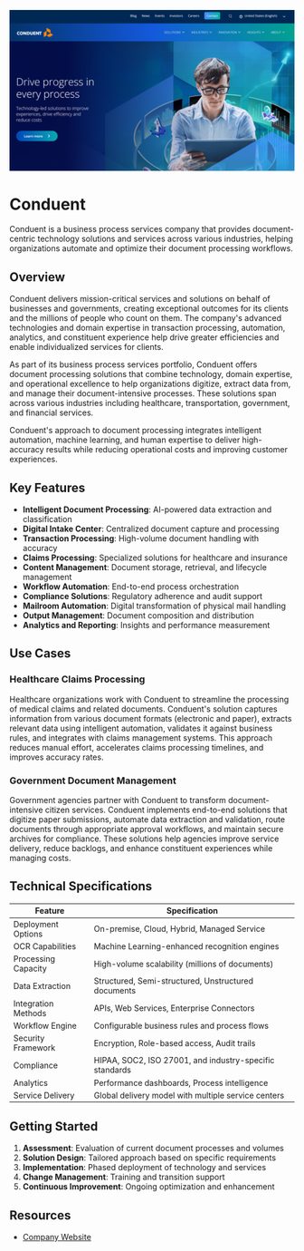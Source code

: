 ![Conduent](assets\conduent.png)

# Conduent

Conduent is a business process services company that provides document-centric technology solutions and services across various industries, helping organizations automate and optimize their document processing workflows.

## Overview

Conduent delivers mission-critical services and solutions on behalf of businesses and governments, creating exceptional outcomes for its clients and the millions of people who count on them. The company's advanced technologies and domain expertise in transaction processing, automation, analytics, and constituent experience help drive greater efficiencies and enable individualized services for clients.

As part of its business process services portfolio, Conduent offers document processing solutions that combine technology, domain expertise, and operational excellence to help organizations digitize, extract data from, and manage their document-intensive processes. These solutions span across various industries including healthcare, transportation, government, and financial services.

Conduent's approach to document processing integrates intelligent automation, machine learning, and human expertise to deliver high-accuracy results while reducing operational costs and improving customer experiences.

## Key Features

- **Intelligent Document Processing**: AI-powered data extraction and classification
- **Digital Intake Center**: Centralized document capture and processing
- **Transaction Processing**: High-volume document handling with accuracy
- **Claims Processing**: Specialized solutions for healthcare and insurance
- **Content Management**: Document storage, retrieval, and lifecycle management
- **Workflow Automation**: End-to-end process orchestration
- **Compliance Solutions**: Regulatory adherence and audit support
- **Mailroom Automation**: Digital transformation of physical mail handling
- **Output Management**: Document composition and distribution
- **Analytics and Reporting**: Insights and performance measurement

## Use Cases

### Healthcare Claims Processing

Healthcare organizations work with Conduent to streamline the processing of medical claims and related documents. Conduent's solution captures information from various document formats (electronic and paper), extracts relevant data using intelligent automation, validates it against business rules, and integrates with claims management systems. This approach reduces manual effort, accelerates claims processing timelines, and improves accuracy rates.

### Government Document Management

Government agencies partner with Conduent to transform document-intensive citizen services. Conduent implements end-to-end solutions that digitize paper submissions, automate data extraction and validation, route documents through appropriate approval workflows, and maintain secure archives for compliance. These solutions help agencies improve service delivery, reduce backlogs, and enhance constituent experiences while managing costs.

## Technical Specifications

| Feature | Specification |
|---------|---------------|
| Deployment Options | On-premise, Cloud, Hybrid, Managed Service |
| OCR Capabilities | Machine Learning-enhanced recognition engines |
| Processing Capacity | High-volume scalability (millions of documents) |
| Data Extraction | Structured, Semi-structured, Unstructured documents |
| Integration Methods | APIs, Web Services, Enterprise Connectors |
| Workflow Engine | Configurable business rules and process flows |
| Security Framework | Encryption, Role-based access, Audit trails |
| Compliance | HIPAA, SOC2, ISO 27001, and industry-specific standards |
| Analytics | Performance dashboards, Process intelligence |
| Service Delivery | Global delivery model with multiple service centers |

## Getting Started

1. **Assessment**: Evaluation of current document processes and volumes
2. **Solution Design**: Tailored approach based on specific requirements
3. **Implementation**: Phased deployment of technology and services
4. **Change Management**: Training and transition support
5. **Continuous Improvement**: Ongoing optimization and enhancement

## Resources

- [Company Website](https://www.conduent.com/)
